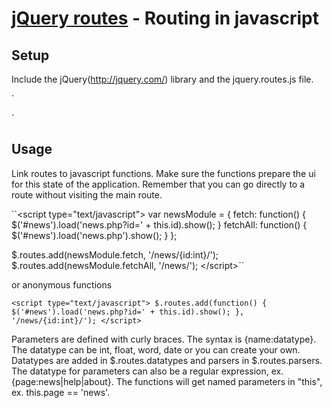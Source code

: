 [jQuery routes](http://thorsteinsson.is/projects/jquery-routes/) - Routing in javascript
================================

Setup
-----
Include the jQuery(http://jquery.com/) library and the jquery.routes.js file.

`<script type="text/javascript" src="http://ajax.googleapis.com/ajax/libs/jquery/1/jquery.min.js"></script>
<script type="text/javascript" src="jquery.routes.js"></script>`

Usage
-----

Link routes to javascript functions. Make sure the functions prepare the ui for this state of the application. Remember that you can go directly to a route without visiting the main route.

``&lt;script type="text/javascript"&gt;
var newsModule = {
	fetch: function() {
		$('#news').load('news.php?id=' + this.id).show();
	}
	fetchAll: function() {
		$('#news').load('news.php').show();
	}
};

$.routes.add(newsModule.fetch, '/news/{id:int}/');
$.routes.add(newsModule.fetchAll, '/news/');
&lt;/script&gt;``

or anonymous functions

``<script type="text/javascript">
$.routes.add(function() {
	$('#news').load('news.php?id=' + this.id).show();
}, '/news/{id:int}/');
</script>``

Parameters are defined with curly braces. The syntax is {name:datatype}. The datatype can be int, float, word, date or you can create your own.
Datatypes are added in $.routes.datatypes and parsers in $.routes.parsers.
The datatype for parameters can also be a regular expression, ex. {page:news|help|about}.
The functions will get named parameters in "this", ex. this.page == 'news'. 